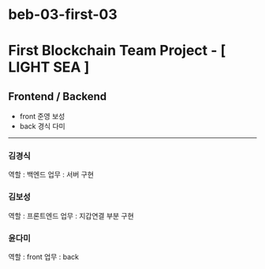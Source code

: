 # beb-03-first-03

# First Blockchain Team Project - [ LIGHT SEA ]

## Frontend / Backend
- front 준영 보성
- back 경식 다미
----------------------------------

### 김경식
역할 : 백엔드
업무 : 서버 구현

### 김보성
역할 : 프론트엔드
업무 : 지갑연결 부분 구현

### 윤다미
역할 : front
업무 : back


